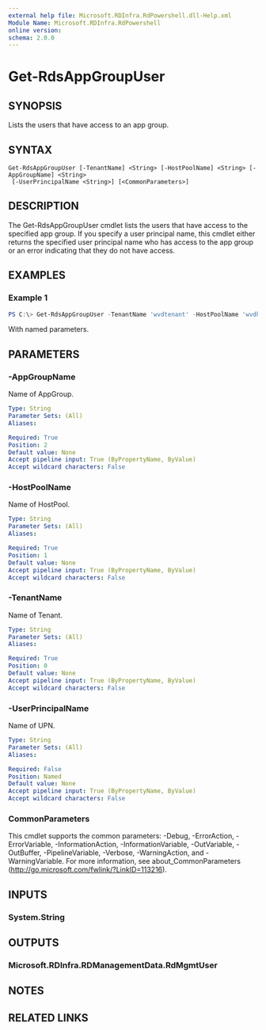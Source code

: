 ```yaml
---
external help file: Microsoft.RDInfra.RdPowershell.dll-Help.xml
Module Name: Microsoft.RDInfra.RdPowershell
online version:
schema: 2.0.0
---
```


# Get-RdsAppGroupUser

## SYNOPSIS
Lists the users that have access to an app group.

## SYNTAX

```
Get-RdsAppGroupUser [-TenantName] <String> [-HostPoolName] <String> [-AppGroupName] <String>
 [-UserPrincipalName <String>] [<CommonParameters>]
```

## DESCRIPTION
The Get-RdsAppGroupUser cmdlet lists the users that have access to the specified app group. If you specify a user principal name, this cmdlet either returns the specified user principal name who has access to the app group or an error indicating that they do not have access.

## EXAMPLES

### Example 1
```powershell
PS C:\> Get-RdsAppGroupUser -TenantName 'wvdtenant' -HostPoolName 'wvdhostpool' -AppGroupName 'wvdappgroup' -UserPrincipalName 'PattiFuller@contoso.com'
```

With named parameters.

## PARAMETERS

### -AppGroupName
Name of AppGroup.

```yaml
Type: String
Parameter Sets: (All)
Aliases:

Required: True
Position: 2
Default value: None
Accept pipeline input: True (ByPropertyName, ByValue)
Accept wildcard characters: False
```

### -HostPoolName
Name of HostPool.

```yaml
Type: String
Parameter Sets: (All)
Aliases:

Required: True
Position: 1
Default value: None
Accept pipeline input: True (ByPropertyName, ByValue)
Accept wildcard characters: False
```

### -TenantName
Name of Tenant.

```yaml
Type: String
Parameter Sets: (All)
Aliases:

Required: True
Position: 0
Default value: None
Accept pipeline input: True (ByPropertyName, ByValue)
Accept wildcard characters: False
```

### -UserPrincipalName
Name of UPN.

```yaml
Type: String
Parameter Sets: (All)
Aliases:

Required: False
Position: Named
Default value: None
Accept pipeline input: True (ByPropertyName, ByValue)
Accept wildcard characters: False
```

### CommonParameters
This cmdlet supports the common parameters: -Debug, -ErrorAction, -ErrorVariable, -InformationAction, -InformationVariable, -OutVariable, -OutBuffer, -PipelineVariable, -Verbose, -WarningAction, and -WarningVariable. For more information, see about_CommonParameters (http://go.microsoft.com/fwlink/?LinkID=113216).

## INPUTS

### System.String

## OUTPUTS

### Microsoft.RDInfra.RDManagementData.RdMgmtUser

## NOTES

## RELATED LINKS
